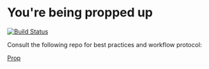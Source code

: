 You're being propped up
============================
[![Build Status](https://travis-ci.org/NathanielWroblewski/travelog.png)](https://travis-ci.org/NathanielWroblewski/travelog)

Consult the following repo for best practices and workflow protocol:

[Prop](https://github.com/NathanielWroblewski/prop)
